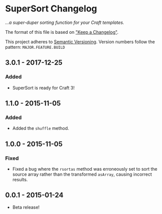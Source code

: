 # SuperSort Changelog

_...a super-duper sorting function for your Craft templates._

The format of this file is based on ["Keep a Changelog"](http://keepachangelog.com/).

This project adheres to [Semantic Versioning](http://semver.org/). Version numbers follow the pattern: `MAJOR.FEATURE.BUILD`


## 3.0.1 - 2017-12-25

### Added

- SuperSort is ready for Craft 3!

## 1.1.0 - 2015-11-05

### Added

- Added the `shuffle` method.

## 1.0.0 - 2015-11-05

### Fixed

- Fixed a bug where the `rsortas` method was erroneously set to sort the source array rather than the transformed `asArray`, causing incorrect results.

## 0.0.1 - 2015-01-24

- Beta release!

